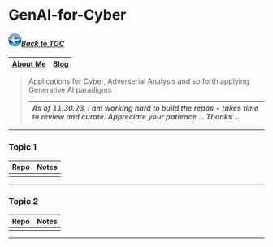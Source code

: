 # GenAI-for-Cyber
#### _[<img src="images/back_button_2.png" width="25" height="25">Back to TOC](https://github.com/xsankar/Awesome-Awesome-LLM)_
| [About Me](https://www.linkedin.com/in/ksankar) | [Blog](https://ksankar.medium.com) |
| :- | :- |
> Applications for Cyber, Adverserial Analysis and so forth applying Generative AI paradigms
> 
> |***As of 11.30.23, I am working hard to build the repos - takes time to review and curate. Appreciate your patience ... Thanks ...***|
> | :- |
> 
***
### Topic 1
| Repo | Notes | 
| :- | :- |
| | |
***
### Topic 2
| Repo | Notes | 
| :- | :- |
| | |
***
